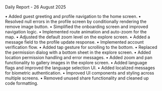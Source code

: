 Daily Report - 26 August 2025

• Added guest greeting and profile navigation to the home screen.
• Resolved null errors in the profile screen by conditionally rendering the remove image button.
• Simplified the onboarding screen and improved navigation logic.
• Implemented route animation and auto-zoom for the map.
• Adjusted the default zoom level on the explore screen.
• Added a message field to the profile update response.
• Implemented account verification flow.
• Added tap gesture for scrolling to the bottom.
• Replaced the permission dialog with a bottom sheet in the explore screen.
• Added location permission handling and error messages.
• Added zoom and pan functionality to gallery images in the explore screen.
• Added language flags and improved the language selection UI.
• Added localized messages for biometric authentication.
• Improved UI components and styling across multiple screens.
• Removed unused share functionality and cleaned up code formatting.
